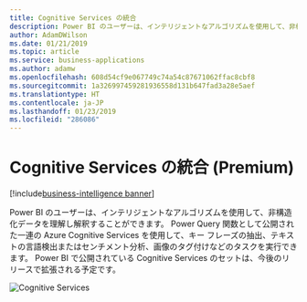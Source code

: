 ```yaml
---
title: Cognitive Services の統合
description: Power BI のユーザーは、インテリジェントなアルゴリズムを使用して、非構造化データを理解し解釈することができます。
author: AdamDWilson
ms.date: 01/21/2019
ms.topic: article
ms.service: business-applications
ms.author: adamw
ms.openlocfilehash: 608d54cf9e067749c74a54c87671062ffac8cbf8
ms.sourcegitcommit: 1a326997459281936558d131b647fad3a28e5aef
ms.translationtype: HT
ms.contentlocale: ja-JP
ms.lasthandoff: 01/23/2019
ms.locfileid: "286086"
---
```

# <a name="cognitive-services-integration-premium"></a>Cognitive Services の統合 (Premium)

[!include[business-intelligence banner](../../../includes/business-intelligence.md)]

Power BI のユーザーは、インテリジェントなアルゴリズムを使用して、非構造化データを理解し解釈することができます。 Power Query 関数として公開された一連の Azure Cognitive Services を使用して、キー フレーズの抽出、テキストの言語検出またはセンチメント分析、画像のタグ付けなどのタスクを実行できます。 Power BI で公開されている Cognitive Services のセットは、今後のリリースで拡張される予定です。

![Cognitive Services](media/Cognitive-services-premium.PNG "Cognitive Services の使用")
<!-- picture -->
